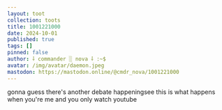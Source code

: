 ```yaml
---
layout: toot
collection: toots
title: 1001221000
date: 2024-10-01
published: true
tags: []
pinned: false
author: ⸸ commander ░ nova ⸸ :~$
avatar: /img/avatar/daemon.jpeg
mastodon: https://mastodon.online/@cmdr_nova/1001221000
---
```


gonna guess there's another debate happeningsee this is what happens when you're me and you only watch youtube
